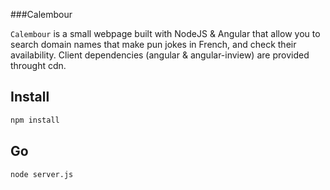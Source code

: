 ###Calembour

`Calembour` is a small webpage built with NodeJS & Angular that allow you to search domain names that make pun jokes in French, and check their availability.
Client dependencies (angular & angular-inview) are provided throught cdn.

## Install
```sh
npm install
```

## Go
```sh
node server.js
```
